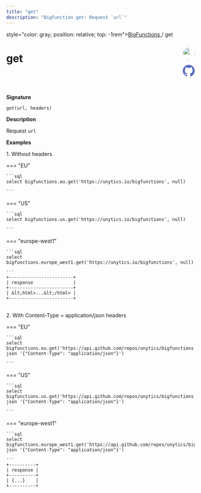 ```yaml
---
title: "get"
description: "BigFunction get: Request `url`"
---
```


<span>style="color: gray; position: relative; top: -1rem"><a href="..">BigFunctions </a> / get</span>

# get


<div style="position: relative; top: -4rem; margin-bottom:  -2rem; text-align: right; z-index: 9999;">
  
  <a href="https://www.linkedin.com/in/paul-marcombes" title="Author: Paul Marcombes" target="_blank">
    <img src="https://lh3.googleusercontent.com/a-/ACB-R5RDf2yxcw1p_IYLCKmiUIScreatDdhG8B83om6Ohw=s260" width="32" style=" border-radius: 50% !important">
  </a>
  
  <a href="get.yaml" title="Edit on GitHub" target="_blank"><svg xmlns="http://www.w3.org/2000/svg" width="32" height="32" viewBox="0 0 24 24"><path fill="#5d6cc0" d="M12 0c-6.626 0-12 5.373-12 12 0 5.302 3.438 9.8 8.207 11.387.599.111.793-.261.793-.577v-2.234c-3.338.726-4.033-1.416-4.033-1.416-.546-1.387-1.333-1.756-1.333-1.756-1.089-.745.083-.729.083-.729 1.205.084 1.839 1.237 1.839 1.237 1.07 1.834 2.807 1.304 3.492.997.107-.775.418-1.305.762-1.604-2.665-.305-5.467-1.334-5.467-5.931 0-1.311.469-2.381 1.236-3.221-.124-.303-.535-1.524.117-3.176 0 0 1.008-.322 3.301 1.23.957-.266 1.983-.399 3.003-.404 1.02.005 2.047.138 3.006.404 2.291-1.552 3.297-1.23 3.297-1.23.653 1.653.242 2.874.118 3.176.77.84 1.235 1.911 1.235 3.221 0 4.609-2.807 5.624-5.479 5.921.43.372.823 1.102.823 2.222v3.293c0 .319.192.694.801.576 4.765-1.589 8.199-6.086 8.199-11.386 0-6.627-5.373-12-12-12z"/></svg></a>
</div>



**Signature** 
```
get(url, headers)
```

**Description**

Request `url`





**Examples**



<span style="color: var(--md-typeset-a-color);">1. Without headers</span>









=== "EU"

    ```sql
    select bigfunctions.eu.get('https://unytics.io/bigfunctions', null)
    
    ```




=== "US"

    ```sql
    select bigfunctions.us.get('https://unytics.io/bigfunctions', null)
    
    ```




=== "europe-west1"

    ```sql
    select bigfunctions.europe_west1.get('https://unytics.io/bigfunctions', null)
    
    ```









<pre style="margin-top: -1rem;">
<code style="padding-top: 0px; padding-bottom: 0px;">+------------------------+
| response               |
+------------------------+
| &amp;lt;html&gt;...&amp;lt;/html&gt; |
+------------------------+
</code>
</pre>









<span style="color: var(--md-typeset-a-color);">2. With Content-Type = application/json headers</span>









=== "EU"

    ```sql
    select bigfunctions.eu.get('https://api.github.com/repos/unytics/bigfunctions', json '{"Content-Type": "application/json"}')
    
    ```




=== "US"

    ```sql
    select bigfunctions.us.get('https://api.github.com/repos/unytics/bigfunctions', json '{"Content-Type": "application/json"}')
    
    ```




=== "europe-west1"

    ```sql
    select bigfunctions.europe_west1.get('https://api.github.com/repos/unytics/bigfunctions', json '{"Content-Type": "application/json"}')
    
    ```









<pre style="margin-top: -1rem;">
<code style="padding-top: 0px; padding-bottom: 0px;">+----------+
| response |
+----------+
| {...}    |
+----------+
</code>
</pre>









